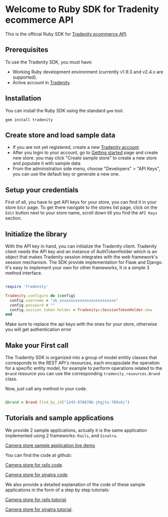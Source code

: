 Welcome to Ruby SDK for Tradenity ecommerce API
====================================================

This is the official Ruby SDK for [Tradenity ecommerce API](https://www.tradenity.com).

## Prerequisites

To use the Tradenity SDK, you must have:

-  Working Ruby development environment (currently v1.9.3 and v2.4.x are supported).
-  Active account in [Tradenity](http://www.tradenity.com)


## Installation

You can install the Ruby SDK using the standard `gem` tool.

`gem install tradenity`


## Create store and load sample data

- If you are not yet registered, create a new [Tradenity account](https://www.tradenity.com).
- After you login to your account, go to [Getting started](https://admin.tradenity.com/admin/getting_started) page and create new store. you may click "Create sample store" to create a new store and populate it with sample data
- From the administration side menu, choose "Developers" > "API Keys", you can use the default key or generate a new one.


## Setup your credentials

First of all, you have to get API keys for your store, you can find it in your store `Edit` page.
To get there navigate to the stores list page, click on the `Edit` button next to your store name, scroll down till you find the `API Keys` section.


## Initialize the library

With the API key in hand, you can initialize the Tradenity client.
Tradenity client needs the API key and an instance of AuthTokenHolder
which is an object that makes Tradenity session integrates with the web framework's session mechanism.
The SDK provide implementation for Flask and Django. It's easy to implement your own for other frameworks, It is a simple 3 method interface.



```ruby

require 'Tradenity'

Tradenity.configure do |config|
  config.username = "sk_xxxxxxxxxxxxxxxxxxxxxxxxx"
  config.password = ""
  config.session_token_holder = Tradenity::SessionTokenHolder.new
end

```
Make sure to replace the api keys with the ones for your store, otherwise you will get authentication error

## Make your First call

The Tradenity SDK is organized into a group of model entitiy classes that corresponds to the REST API's resources, each encapsulate the operation for a specific entity model,
for example to perform operations related to the `Brand` resource you can use the corresponding `tradenity.resources.Brand` class.



Now, just call any method in your code.

```ruby

@brand = Brand.find_by_id("1243-9786786-jhgjtu-789s6i")

```


## Tutorials and sample applications

We provide 2 sample applications, actually it is the same application implemented using 2 frameworks: `Rails`, and `Sinatra`.

[Camera store sample application live demo](http://camera-store-sample.tradenity.com/)

You can find the code at github:

[Camera store for rails code](https://github.com/tradenity/camerastore-ruby-rails-sample).

[Camera store for sinatra code](https://github.com/tradenity/camerastore-ruby-sinatra-sample).

We also provide a detailed explanation of the code of these sample applications in the form of a step by step tutorials:

[Camera store for rails tutorial](/kb/tutorials/ruby/rails).

[Camera store for sinatra tutorial](/kb/tutorials/ruby/sinatra).

